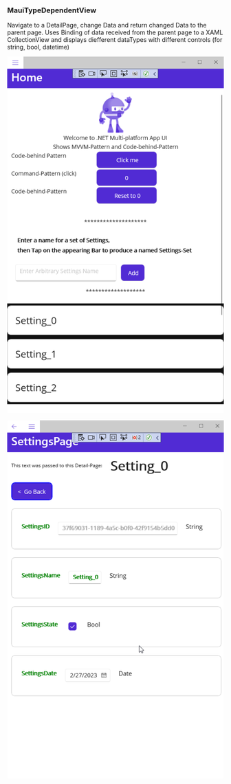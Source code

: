 ### MauiTypeDependentView

Navigate to a DetailPage, change Data and return changed Data to the parent page.
Uses Binding of data received from the parent page to a XAML CollectionView 
and displays diefferent dataTypes with different controls (for string, bool, datetime)

![Gallery](https://github.com/RoSchmi/RsMaui/blob/master/Proj/MauiTypeDependentView/Pictures/MauiTypeDependentView_1.png)

![Gallery](https://github.com/RoSchmi/RsMaui/blob/master/Proj/MauiTypeDependentView/Pictures/MauiTypeDependentView_2.png)

